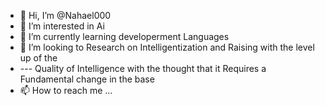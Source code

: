 - 👋 Hi, I’m @Nahael000
- 👀 I’m interested in Ai
- 🌱 I’m currently learning developerment Languages
- 💞️ I’m looking to Research on Intelligentization and Raising with the level up of the
- --- Quality of Intelligence with the thought that it Requires a Fundamental change in the base 
- 📫 How to reach me ...

<!---
Nahael000/Nahael000 is a ✨ special ✨ repository because its `README.md` (this file) appears on your GitHub profile.
You can click the Preview link to take a look at your changes.
--->
